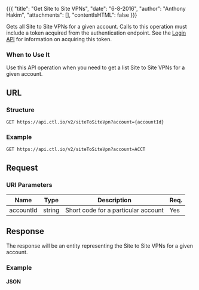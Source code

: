 {{{
  "title": "Get Site to Site VPNs",
  "date": "6-8-2016",
  "author": "Anthony Hakim",
  "attachments": [],
  "contentIsHTML": false
}}}

Gets all Site to Site VPNs for a given account. Calls to this operation must include a token acquired from the authentication endpoint. See the [Login API](https://www.ctl.io/api-docs/v2/#authentication-login) for information on acquiring this token.

### When to Use It

Use this API operation when you need to get a list Site to Site VPNs for a given account.

## URL

### Structure

    GET https://api.ctl.io/v2/siteToSiteVpn?account={accountId}

### Example

    GET https://api.ctl.io/v2/siteToSiteVpn?account=ACCT

## Request

### URI Parameters

| Name | Type | Description | Req. |
| --- | --- | --- | --- |
| accountId | string | Short code for a particular account | Yes |

## Response

The response will be an entity representing the Site to Site VPNs for a given account.

### Example

#### JSON
```json

```
